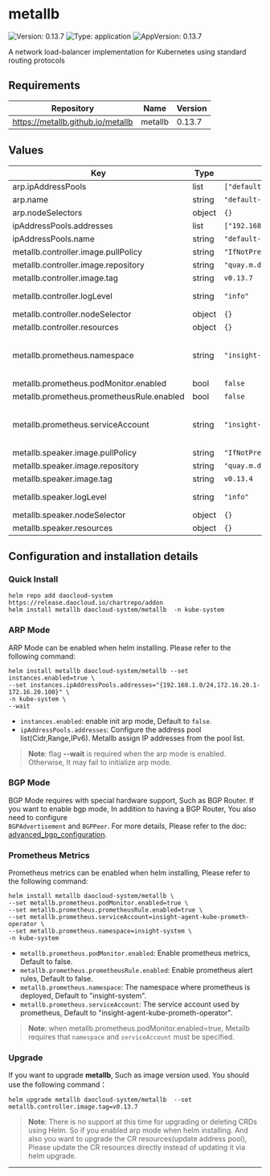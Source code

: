 # metallb

![Version: 0.13.7](https://img.shields.io/badge/Version-0.13.7-informational?style=flat-square) ![Type: application](https://img.shields.io/badge/Type-application-informational?style=flat-square) ![AppVersion: 0.13.7](https://img.shields.io/badge/AppVersion-0.13.7-informational?style=flat-square)

A network load-balancer implementation for Kubernetes using standard routing protocols

## Requirements

| Repository | Name | Version |
|------------|------|---------|
| <https://metallb.github.io/metallb> | metallb | 0.13.7 |

## Values

| Key | Type | Default | Description |
|-----|------|---------|-------------|
| arp.ipAddressPools | list | `["default-address-pool"]` | list of ip-address pools via arp advertisement |
| arp.name | string | `"default-l2advertisement"` | default arp advertisement name |
| arp.nodeSelectors | object | `{}` |  |
| ipAddressPools.addresses | list | `["192.168.10.0/24"]` | list of addresses pool, include ipv4/ipv6 |
| ipAddressPools.name | string | `"default-address-pool"` | default ip-address pool name |
| metallb.controller.image.pullPolicy | string | `"IfNotPresent"` |  |
| metallb.controller.image.repository | string | `"quay.m.daocloud.io/metallb/controller"` |  |
| metallb.controller.image.tag | string | `v0.13.7` |  |
| metallb.controller.logLevel | string | `"info"` | Controller log level. Must be one of: `all`, `debug`, `info`, `warn`, `error` or `none` |
| metallb.controller.nodeSelector | object | `{}` |  |
| metallb.controller.resources | object | `{}` |  |
| metallb.prometheus.namespace | string | `"insight-system"` | the namespace where prometheus is deployed required when .Values.metallb.prometheus.podMonitor.enabled == true |
| metallb.prometheus.podMonitor.enabled | bool | `false` | enable support for Prometheus Operator |
| metallb.prometheus.prometheusRule.enabled | bool | `false` | enable alertmanager alerts |
| metallb.prometheus.serviceAccount | string | `"insight-agentls-kube-prometh-operator"` | the service account used by prometheus required when .Values.metallb.prometheus.podMonitor.enabled == true |
| metallb.speaker.image.pullPolicy | string | `"IfNotPresent"` |  |
| metallb.speaker.image.repository | string | `"quay.m.daocloud.io/metallb/speaker"` |  |
| metallb.speaker.image.tag | string | `v0.13.4` |  |
| metallb.speaker.logLevel | string | `"info"` | Speaker log level. Must be one of: `all`, `debug`, `info`, `warn`, `error` or `none` |
| metallb.speaker.nodeSelector | object | `{}` |  |
| metallb.speaker.resources | object | `{}` |  |

## Configuration and installation details

### Quick Install

```shell
helm repo add daocloud-system https://release.daocloud.io/chartrepo/addon
helm install metallb daocloud-system/metallb  -n kube-system
```

### ARP Mode

ARP Mode can be enabled when helm installing. Please refer to the following command:

```shell
helm install metallb daocloud-system/metallb --set instances.enabled=true \
--set instances.ipAddressPools.addresses="{192.168.1.0/24,172.16.20.1-172.16.20.100}" \ 
-n kube-system \
--wait
```

- `instances.enabled`: enable init arp mode, Default to `false`.
- `ipAddressPools.addresses`: Configure the address pool list(Cidr,Range,IPv6). Metallb assign IP addresses from the pool list.

> **Note**: flag **--wait**  is required when the arp mode is enabled. Otherwise, It may fail to initialize arp mode.

### BGP Mode

BGP Mode requires with special hardware support, Such as BGP Router. If you want to enable bgp mode, In addition to having a BGP Router, You also need to configure  
`BGPAdvertisement` and `BGPPeer`. For more details, Please refer to the doc: [advanced_bgp_configuration](https://metallb.universe.tf/configuration/_advanced_bgp_configuration/).

### Prometheus Metrics

Prometheus metrics can be enabled when helm installing, Please refer to the following command:

````shell
helm install metallb daocloud-system/metallb \
--set metallb.prometheus.podMonitor.enabled=true \
--set metallb.prometheus.prometheusRule.enabled=true \
--set metallb.prometheus.serviceAccount=insight-agent-kube-prometh-operator \
--set metallb.prometheus.namespace=insight-system \
-n kube-system
````

- `metallb.prometheus.podMonitor.enabled`: Enable prometheus metrics, Default to false.
- `metallb.prometheus.prometheusRule.enabled`: Enable prometheus alert rules, Default to false.
- `metallb.prometheus.namespace`: The namespace where prometheus is deployed, Default to "insight-system".
- `metallb.prometheus.serviceAccount`: The service account used by prometheus, Default to "insight-agent-kube-prometh-operator".

> **Note**: when metallb.prometheus.podMonitor.enabled=true, Metallb requires that `namespace` and `serviceAccount` must be specified.

### Upgrade

If you want to upgrade **metallb**, Such as image version used. You should use the following command：

```shell
helm upgrade metallb daocloud-system/metallb  --set metallb.controller.image.tag=v0.13.7
```

> **Note**: There is no support at this time for upgrading or deleting CRDs using Helm. So if you enabled arp mode when helm installing. And also you want to upgrade the CR resources(update address pool),
Please update the CR resources directly instead of updating it via helm upgrade.
----------------------------------------------

